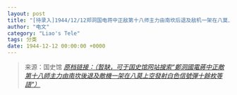 ```yaml
---
layout: post
title: "[待录入]1944/12/12郑洞国电蒋中正敌第十八师主力由南坎后退及敌机一架在八莫上空发射白色信号弹十余枚等语"
author: "电文"
category: "Liao's Tele"
tags: 分类
date: 1944-12-12 00:00:00 +0000
---
```

> 来源：国史馆 [*原档链接：（暂缺，可于国史馆网站搜索“鄭洞國電蔣中正敵第十八師主力由南坎後退及敵機一架在八莫上空發射白色信號彈十餘枚等語”）*]()
